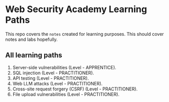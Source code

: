 # Web Security Academy Learning Paths

This repo covers the `notes` created for learning purposes. This should cover notes and labs hopefully.

## All learning paths
1.  Server-side vulnerabilities (Level - APPRENTICE).
2.  SQL injection (Level - PRACTITIONER).
3.  API testing (Level - PRACTITIONER).
4.  Web LLM attacks (Level - PRACTITIONER).
5.  Cross-site request forgery (CSRF) (Level - PRACTITIONER).
6.  File upload vulnerabilities (Level - PRACTITIONER).
